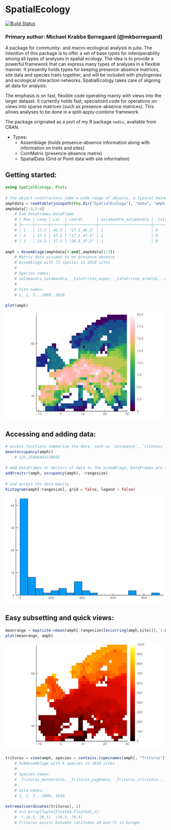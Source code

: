 # SpatialEcology

[![Build Status](https://travis-ci.org/EcoJulia/SpatialEcology.jl.svg?branch=master)](https://travis-ci.org/EcoJulia/SpatialEcology.jl)

### Primary author: Michael Krabbe Borregaard (@mkborregaard)


A package for community- and macro-ecological analysis in julia.
The intention of this package is to offer a set of base types for interoperability among all types of analyses in spatial ecology. The idea is to provide a powerful framework that can express many types of analyses in a flexible manner. It presently holds types for keeping presence-absence matrices, site data and species traits together, and will be included with phylogenies and ecological interaction networks. SpatialEcology takes care of aligning all data for analysis.

The emphasis is on fast, flexible code operating mainly with views into the larger dataset. It currently holds fast, specialized code for operations on views into sparse matrices (such as presence-absence matrices). This allows analyses to be done in a split-apply-combine framework.

The package originated as a port of my R package `nodiv`, available from CRAN.

- Types:
    - Assemblage (holds presence-absence information along with information on traits and sites)
    - ComMatrix (presence-absence matrix)
    - SpatialData (Grid or Point data with site information)

## Getting started:

```julia
using SpatialEcology, Plots

# the object constructors take a wide range of objects, a typical being a presence-absence matrix as a DataFrame and a 3-column dataframe with coordinates
amphdata = readtable(joinpath(Pkg.dir("SpatialEcology"), "data", "amph_Europe.csv"));
amphdata[1:3,1:6]
    # 5×6 DataFrames.DataFrame
    # │ Row │ Long │ Lat  │ coords      │ Salamandra_salamandra │ _Calotriton_asper │ _Calotriton_arnoldi │
    # ├─────┼──────┼──────┼─────────────┼───────────────────────┼───────────────────┼─────────────────────┤
    # │ 1   │ 17.5 │ 46.5 │ "17.5_46.5" │ 1                     │ 0                 │ 0                   │
    # │ 2   │ 17.5 │ 47.5 │ "17.5_47.5" │ 1                     │ 0                 │ 0                   │
    # │ 3   │ 24.5 │ 37.5 │ "24.5_37.5" │ 1                     │ 0                 │ 0                   │

amph = Assemblage(amphdata[4:end],amphdata[1:3])
    # Matrix data assumed to be presence-absence
    # Assemblage with 73 species in 1010 sites
    #
    # Species names:
    # Salamandra_salamandra, _Calotriton_asper, _Calotriton_arnoldi...Chioglossa_lusitanica, Pleurodeles_waltl
    #
    # Site names:
    # 1, 2, 3...1009, 1010

plot(amph)
```
![](img/amph_richness.png)
## Accessing and adding data:

```julia
# access functions summarize the data, such as `occupancy`, `richness`, `nsites`, `nspecies`
mean(occupancy(amph))
    # 125.15068493150685

# Add DataFrames or Vectors of data to the assemblage, DataFrames are automatically aligned keeping everything together
addtraits!(amph, occupancy(amph), :rangesize)

# and access the data easily
histogram(amph[:rangesize], grid = false, legend = false)
```
![](img/rangehist.png)

## Easy subsetting and quick views:

```julia
meanrange = map(site->mean(amph[:rangesize][occurring(amph,site)]), 1:nsites(amph))
plot(meanrange, amph)
```
![](img/meanrange.png)

```julia
triturus = view(amph, species = contains.(specnames(amph), "Triturus"))
    # SubAssemblage with 6 species in 1010 sites
    #
    # Species names:
    # _Triturus_marmoratus, _Triturus_pygmaeus, _Triturus_cristatus..._Triturus_karelinii_nonspl, _Triturus_dobrogicus
    #
    # Site names:
    # 1, 2, 3...1009, 1010

extrema(coordinates(triturus), 1)
    # 1×2 Array{Tuple{Float64,Float64},2}:
    #  (-10.5, 29.5)  (34.5, 70.5)
    # Triturus exists between latitudes 34 and 71 in Europe
```
